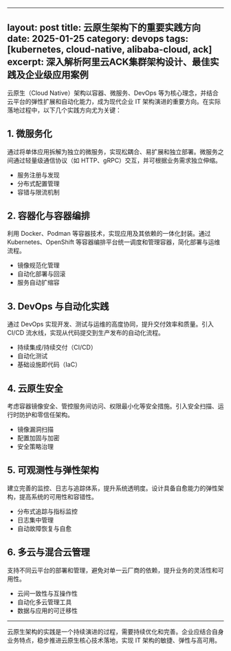 
---
layout: post
title: 云原生架构下的重要实践方向
date: 2025-01-25
category: devops
tags: [kubernetes, cloud-native, alibaba-cloud, ack]
excerpt: 深入解析阿里云ACK集群架构设计、最佳实践及企业级应用案例
---


云原生（Cloud Native）架构以容器、微服务、DevOps 等为核心理念，并结合云平台的弹性扩展和自动化能力，成为现代企业 IT 架构演进的重要方向。在实际落地过程中，以下几个实践方向尤为关键：

## 1. 微服务化

通过将单体应用拆解为独立的微服务，实现松耦合、易扩展和独立部署。微服务之间通过轻量级通信协议（如 HTTP、gRPC）交互，并可根据业务需求独立伸缩。

- 服务注册与发现
- 分布式配置管理
- 容错与限流机制

## 2. 容器化与容器编排

利用 Docker、Podman 等容器技术，实现应用及其依赖的一体化封装。通过 Kubernetes、OpenShift 等容器编排平台统一调度和管理容器，简化部署与运维流程。

- 镜像规范化管理
- 自动化部署与回滚
- 服务自动扩缩容

## 3. DevOps 与自动化实践

通过 DevOps 实现开发、测试与运维的高度协同，提升交付效率和质量。引入 CI/CD 流水线，实现从代码提交到生产发布的自动化流程。

- 持续集成/持续交付（CI/CD）
- 自动化测试
- 基础设施即代码（IaC）

## 4. 云原生安全

考虑容器镜像安全、管控服务间访问、权限最小化等安全措施。引入安全扫描、运行时防护和零信任架构。

- 镜像漏洞扫描
- 配置加固与加密
- 安全策略治理

## 5. 可观测性与弹性架构

建立完善的监控、日志与追踪体系，提升系统透明度。设计具备自愈能力的弹性架构，提高系统的可用性和容错性。

- 分布式追踪与指标监控
- 日志集中管理
- 自动故障恢复与自愈

## 6. 多云与混合云管理

支持不同云平台的部署和管理，避免对单一云厂商的依赖，提升业务的灵活性和可用性。

- 云间一致性与互操作性
- 自动化多云管理工具
- 数据与应用的可迁移性

---

云原生架构的实践是一个持续演进的过程，需要持续优化和完善。企业应结合自身业务特点，稳步推进云原生核心技术落地，实现 IT 架构的敏捷、弹性与高可用。



